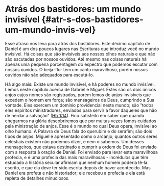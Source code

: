 # Atrás dos bastidores: um mundo invisível {#atr-s-dos-bastidores-um-mundo-invis-vel}

Esse atraso nos leva para atrás dos bastidores. Este décimo capítulo de Daniel é um dos poucos lugares nas Escrituras que introduz você no mundo invisível. Há coisas que são invisíveis aos nossos olhos naturais e que não são escutadas por nossos ouvidos. Até mesmo nas coisas naturais há apenas uma pequena porcentagem do espectro que podemos escutar com nossos ouvidos. O beija-flor tem um canto maravilhoso, porém nossos ouvidos não são adequados para escutá-lo.

Há algo mais: Existe um mundo invisível, e há poderes no mundo invisível. Lemos neste capítulo acerca de Gabriel e Miguel. Estes são os dois únicos anjos cujos nomes são registrados, porém lemos de anjos invisíveis que excedem o homem em força; são mensageiros de Deus, cumprindo a Sua vontade. Eles exercem um domínio providencial neste mundo; são &quot;todos eles espíritos ministradores, enviados para servir a favor daqueles que hão de herdar a salvação&quot; ([Hb 1:14](http://bibliaonline.com.br/acf/hb/1/14)). Fico satisfeito em saber que quando chegarmos na glória descobriremos que por muitas vezes fomos cuidados pela ministração de anjos. Esse é o mundo no qual Deus opera, invisível ao olho humano. A Palavra de Deus fala do querubim e do serafim; são dois tipos de anjos. Miguel é apresentado como o arcanjo; quantos outros seres celestiais existem não podemos dizer, e nem o sabemos. Um desses mensageiros, que estava destinado a cumprir a ordem de Deus foi enviado com a resposta à oração de Daniel. Foi enviado para levar esta maravilhosa profecia, e é uma profecia das mais maravilhosas - incrédulos que têm estudado a história secular afirmam que nenhum homem poderia tê-la escrito, e que ela deve ter sido escrita depois de haver acontecido. Mas Daniel era profeta e não historiador; ele recebeu a profecia e ela está repleta de detalhes minuciosos.